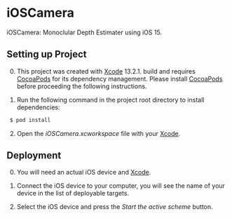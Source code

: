 iOSCamera
==============================

iOSCamera: Monoclular Depth Estimater using iOS 15.

Setting up Project
------------
 0. This project was created with [Xcode](https://developer.apple.com/xcode/) 13.2.1. build and requires [CocoaPods](https://cocoapods.org/) for its dependency management. Please install [CocoaPods](https://cocoapods.org/) before proceeding the following instructions.

 1. Run the following command in the project root directory to install dependencies:

```bash
 $ pod install
```

 2. Open the *iOSCamera.xcworkspace* file with your [Xcode](https://developer.apple.com/xcode/).

Deployment
------------
 0. You will need an actual iOS device and [Xcode](https://developer.apple.com/xcode/).
 
 1. Connect the iOS device to your computer, you will see the name of your device in the list of deployable targets.
 
 2. Select the iOS device and press the *Start the active scheme* button.
